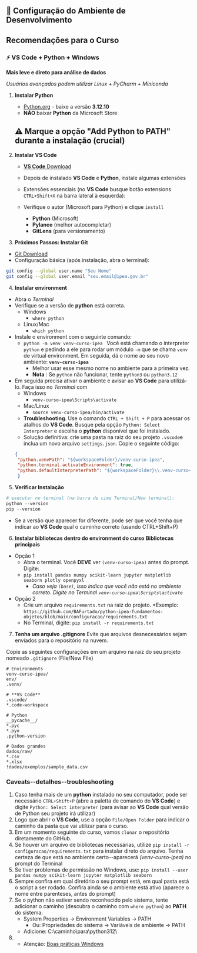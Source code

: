 ## 🔧 Configuração do Ambiente de Desenvolvimento

## Recomendações para o Curso 

### ⚡ **VS Code** + Python + Windows
**Mais leve e direto para análise de dados**

*Usuários avançados podem utilizar Linux + PyCharm + Miniconda*

1. **Instalar Python**
   - [Python.org](https://www.python.org/downloads/) - baixe a versão **3.12.10**
   - **NÃO** baixar **Python** da Microsoft Store
   ## ⚠️ **Marque a opção "Add Python to PATH" durante a instalação** (crucial)


2. **Instalar **VS Code****
   - [**VS Code** Download](https://code.visualstudio.com/download)
   - Depois de instalado **VS Code** e **Python**, instale algumas extensões
   - Extensões essenciais (no **VS Code** busque botão extensions `CTRL+Shift+X` na barra lateral à esquerda):
   - Verifique o autor (Microsoft para Python) e clique `install`

     - **Python** (Microsoft)
     - **Pylance** (melhor autocompletar)
     - **GitLens** (para versionamento)


3. **Próximos Passos: Instalar Git**
- [Git Download](https://git-scm.com/downloads)
- Configuração básica (após instalação, abra o terminal):
```bash
git config --global user.name "Seu Nome"
git config --global user.email "seu.email@ipea.gov.br"
```


4. **Instalar environment**
- Abra o *Terminal*
- Verifique se a versão de **python** está correta. 
   - Windows
      - `where python`
   - Linux/Mac
      - `which python`
- Instale o environment com o seguinte comando:
   - `python -m venv venv-curso-ipea ` 
   Você está chamando o interpreter `python` e pedindo a ele para rodar um módulo `-m` que se chama `venv` de virtual environment. Em seguida, dá o nome ao seu novo ambiente: **`venv-curso-ipea`**
      - Melhor usar esse mesmo nome no ambiente para a primeira vez.
      - **Nota** : Se `python` não funcionar, tente `python3` ou `python3.12`
- Em seguida precisa ativar o ambiente e avisar ao **VS Code** para utilizá-lo. Faça isso no *Terminal* com
   - Windows
      - `venv-curso-ipea\Scripts\activate`
   - Mac/Linux
      - `source venv-curso-ipea/bin/activate`
   - **Troubleshooting**. Use o comando `CTRL + Shift + P` para acessar os atalhos do **VS Code**. Busque pela opção `Python: Select Interpreter` e escolha o **python** disponível que foi instalado.
   - Solução definitiva: crie uma pasta na raiz do seu projeto `.vscode`e inclua um novo arquivo `settings.json`. Copie o seguinte código: 
   ```json
   {
    "python.venvPath": "${workspaceFolder}/venv-curso-ipea",
    "python.terminal.activateEnvironment": true,
    "python.defaultInterpreterPath": "${workspaceFolder}\\.venv-curso-ipea\\Scripts\\python.exe"
    } 
    ```


5. **Verificar Instalação**
```python
# executar no terminal (na barra de cima Terminal/New terminal):
python --version
pip --version
```
- Se a versão que aparecer for diferente, pode ser que você tenha que indicar ao **VS Code** qual o caminho correto (usando CTRL+Shift+P)


6. **Instalar bibliotecas dentro do environment do curso**
**Bibliotecas principais**

- Opção 1
   - Abra o terminal. Você **DEVE** ver `(venv-curso-ipea)` antes do prompt. Digite: 
   - `pip install pandas numpy scikit-learn jupyter matplotlib seaborn plotly openpyxl`
      - *Caso veja `(base)`, isso indica que você não está no ambiente correto. Digite no Terminal `venv-curso-ipea\Scripts\activate`*
- Opção 2
   - Crie um arquivo `requirements.txt` na raiz do projeto. *Exemplo: `https://github.com/BAFurtado/python-ipea-fundamentos-objetos/blob/main/configuracao/requirements.txt`
   - No Terminal, digite: `pip install -r requirements.txt`


7. **Tenha um arquivo .gitignore**
Evite que arquivos desnecessários sejam enviados para o repositório na nuvem. 

Copie as seguintes configurações em um arquivo na raiz do seu projeto nomeado `.gitignore` (File/New File)

```
# Environments
venv-curso-ipea/
env/
.venv/

# **VS Code**
.vscode/
*.code-workspace

# Python
__pycache__/
*.pyc
*.pyo
.python-version

# Dados grandes
dados/raw/
*.csv
*.xlsx
!dados/exemplos/sample_data.csv
```

### Caveats--detalhes--troubleshooting

1. Caso tenha mais de um **python** instalado no seu computador, pode ser necessário `CTRL+Shift+P` (abre a paletta de comando do **VS Code**) e digite `Python: Select interpreter` (para avisar ao **VS Code** qual versão de Python seu projeto irá utilizar)
2. Logo que abrir o **VS Code**, use a opção `File/Open Folder` para indicar o caminho da pasta que vai utilizar para o curso. 
3. Em um momento seguinte do curso, vamos `clonar` o repositório diretamente do GitHub.
4. Se houver um arquivo de bibliotecas necessárias, utilize `pip install -r configuracao/requirements.txt` para instalar direto do arquivo. Tenha certeza de que está no ambiente certo--aparecerá *(venv-curso-ipea)* no prompt do Terminal
5. Se tiver problemas de permissão no Windows, use: `pip install --user pandas numpy scikit-learn jupyter matplotlib seaborn`
6. Sempre confira em qual diretório o seu prompt está, em qual pasta está o script a ser rodado. Confira ainda se o ambiente está ativo (aparece o nome entre parenteses, antes do prompt)
7. Se o python não estiver sendo reconhecido pelo sistema, tente adicionar o caminho (descubra o caminho com `where python`) ao **PATH** do sistema: 
   - System Properties → Environment Variables → PATH
      - Ou: Propriedades do sistema → Variáveis de ambiente → PATH
   - Adicione: C:\caminho\para\python312\
8. - Atenção: [Boas práticas Windows](boaspraticas.md)